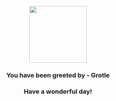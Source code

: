 <p align="center">
    <img src="https://raw.githubusercontent.com/PokeAPI/sprites/master/sprites/pokemon/388.png" width="150" height="150">
</p>
<h3 align="center">You have been greeted by - <b>Grotle</b></h3>
<h3 align="center">Have a wonderful day!</h3>
